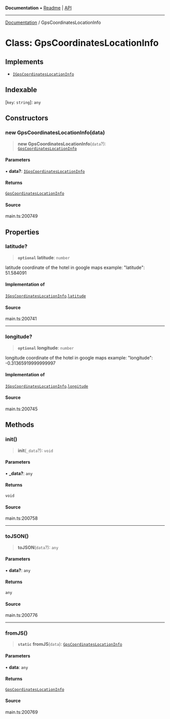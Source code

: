 **Documentation** • [Readme](../README.md) \| [API](../globals.md)

***

[Documentation](../README.md) / GpsCoordinatesLocationInfo

# Class: GpsCoordinatesLocationInfo

## Implements

- [`IGpsCoordinatesLocationInfo`](../interfaces/IGpsCoordinatesLocationInfo.md)

## Indexable

 \[`key`: `string`\]: `any`

## Constructors

### new GpsCoordinatesLocationInfo(data)

> **new GpsCoordinatesLocationInfo**(`data`?): [`GpsCoordinatesLocationInfo`](GpsCoordinatesLocationInfo.md)

#### Parameters

• **data?**: [`IGpsCoordinatesLocationInfo`](../interfaces/IGpsCoordinatesLocationInfo.md)

#### Returns

[`GpsCoordinatesLocationInfo`](GpsCoordinatesLocationInfo.md)

#### Source

main.ts:200749

## Properties

### latitude?

> **`optional`** **latitude**: `number`

latitude coordinate of the hotel in google maps
example:
"latitude": 51.584091

#### Implementation of

[`IGpsCoordinatesLocationInfo`](../interfaces/IGpsCoordinatesLocationInfo.md).[`latitude`](../interfaces/IGpsCoordinatesLocationInfo.md#latitude)

#### Source

main.ts:200741

***

### longitude?

> **`optional`** **longitude**: `number`

longitude coordinate of the hotel in google maps
example:
"longitude": -0.31365919999999997

#### Implementation of

[`IGpsCoordinatesLocationInfo`](../interfaces/IGpsCoordinatesLocationInfo.md).[`longitude`](../interfaces/IGpsCoordinatesLocationInfo.md#longitude)

#### Source

main.ts:200745

## Methods

### init()

> **init**(`_data`?): `void`

#### Parameters

• **\_data?**: `any`

#### Returns

`void`

#### Source

main.ts:200758

***

### toJSON()

> **toJSON**(`data`?): `any`

#### Parameters

• **data?**: `any`

#### Returns

`any`

#### Source

main.ts:200776

***

### fromJS()

> **`static`** **fromJS**(`data`): [`GpsCoordinatesLocationInfo`](GpsCoordinatesLocationInfo.md)

#### Parameters

• **data**: `any`

#### Returns

[`GpsCoordinatesLocationInfo`](GpsCoordinatesLocationInfo.md)

#### Source

main.ts:200769
